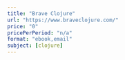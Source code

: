 ```yaml
---
title: "Brave Clojure"
url: "https://www.braveclojure.com/"
price: "0"
pricePerPeriod: "n/a"
format: "ebook,email"
subject: [clojure]
---
```


